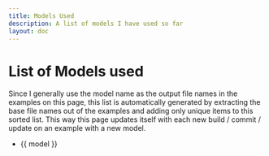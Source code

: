 ```yaml
---
title: Models Used
description: A list of models I have used so far
layout: doc
---
```


<script setup>
import models from "../models.json";
models.sort();
</script>

# List of Models used
Since I generally use the model name as the output file names in the examples on this page, this list is automatically generated by extracting the base file names out of the examples and adding only unique items to this sorted list. This way this page updates itself with each new build / commit / update on an example with a new model.
<br/>

<ul id="example-1">
  <li v-for="model in models" :key="model">
    {{ model }}
  </li>
</ul>